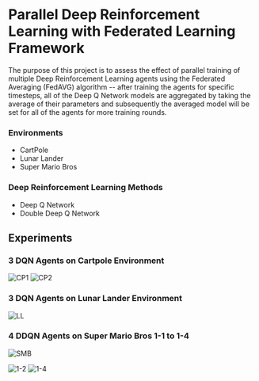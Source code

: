 # Parallel Deep Reinforcement Learning with Federated Learning Framework
The purpose of this project is to assess the effect of parallel training of multiple Deep Reinforcement Learning agents using the Federated Averaging (FedAVG) algorithm -- after training the agents for specific timesteps, all of the Deep Q Network models are aggregated by taking the average of their parameters and subsequently the averaged model will be set for all of the agents for more training rounds.

### Environments
* CartPole
* Lunar Lander
* Super Mario Bros

### Deep Reinforcement Learning Methods
* Deep Q Network
* Double Deep Q Network

## Experiments
### 3 DQN Agents on Cartpole Environment
![CP1](https://github.com/TroddenSpade/Federated-DQN/blob/main/results/CartPole/1/CartPole.png?raw=true)
![CP2](https://github.com/TroddenSpade/Federated-DQN/blob/main/results/CartPole/2/Figure_2.png?raw=true)

### 3 DQN Agents on Lunar Lander Environment
![LL](https://github.com/TroddenSpade/Federated-DQN/blob/main/results/LunarLander/lunarlander.png?raw=true)

### 4 DDQN Agents on Super Mario Bros 1-1 to 1-4
![SMB](https://github.com/TroddenSpade/Federated-DQN/blob/main/results/Mario/rewards.png?raw=true)

![1-2](https://github.com/TroddenSpade/Federated-DQN/blob/main/results/Mario/1.gif?raw=true)
![1-4](https://github.com/TroddenSpade/Federated-DQN/blob/main/results/Mario/3.gif?raw=true)
